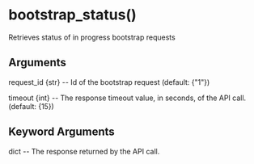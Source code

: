 # bootstrap_status()

Retrieves status of in progress bootstrap requests

## Arguments
request_id {str} -- Id of the bootstrap request (default: {"1"})

timeout {int} -- The response timeout value, in seconds, of the API call. (default: {15})


## Keyword Arguments
dict -- The response returned by the API call.



